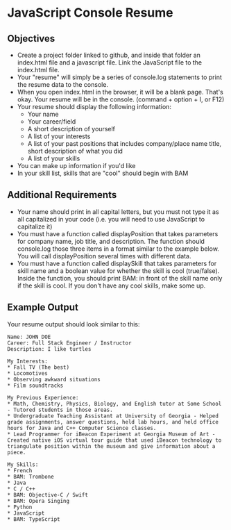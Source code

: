 # JavaScript Console Resume
## Objectives
- Create a project folder linked to github, and inside that folder an index.html file and a javascript file. Link the JavaScript file to the index.html file.
- Your "resume" will simply be a series of console.log statements to print the resume data to the console.
- When you open index.html in the browser, it will be a blank page. That's okay. Your resume will be in the console. (command + option + I, or F12)
- Your resume should display the following information:
    - Your name
    - Your career/field
    - A short description of yourself
    - A list of your interests
    - A list of your past positions that includes company/place name title, short description of what you did
    - A list of your skills
- You can make up information if you'd like
- In your skill list, skills that are "cool" should begin with BAM

## Additional Requirements
- Your name should print in all capital letters, but you must not type it as all capitalized in your code (i.e. you will need to use JavaScript to capitalize it)
- You must have a function called displayPosition that takes parameters for company name, job title, and description. The function should console.log those three items in a format similar to the example below. You will call displayPosition several times with different data.
- You must have a function called displaySkill that takes parameters for skill name and a boolean value for whether the skill is cool (true/false). Inside the function, you should print BAM: in front of the skill name only if the skill is cool. If you don't have any cool skills, make some up.
## Example Output
Your resume output should look similar to this:

    Name: JOHN DOE
    Career: Full Stack Engineer / Instructor
    Description: I like turtles

    My Interests:
    * Fall TV (The best)
    * Locomotives
    * Observing awkward situations
    * Film soundtracks

    My Previous Experience:
    * Math, Chemistry, Physics, Biology, and English tutor at Some School - Tutored students in those areas.
    * Undergraduate Teaching Assistant at University of Georgia - Helped grade assignments, answer questions, held lab hours, and held office hours for Java and C++ Computer Science classes.
    * Lead Programmer for iBeacon Experiment at Georgia Museum of Art - Created native iOS virtual tour guide that used iBeacon technology to triangulate position within the museum and give information about a piece.

    My Skills:
    * French
    * BAM: Trombone
    * Java
    * C / C++
    * BAM: Objective-C / Swift
    * BAM: Opera Singing
    * Python
    * JavaScript
    * BAM: TypeScript
  